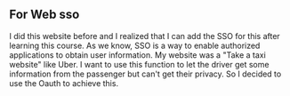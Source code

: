 ## For Web sso
I did this website before and I realized that I can add the SSO for this after learning this course.
As we know, SSO is a way to enable authorized applications to obtain user information. My website was a "Take a taxi website" like Uber. I want to use this function to let the driver 
get some information from the passenger but can't get their privacy. So I decided to use the Oauth to achieve this.
